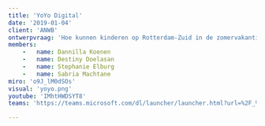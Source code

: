 ```yaml
---
title: 'YoYo Digital'
date: '2019-01-04'
client: 'ANWB'
ontwerpvraag: 'Hoe kunnen kinderen op Rotterdam-Zuid in de zomervakantie, zichzelf op een betaalbare manier ontplooien voor een betere toekomst?'
members:
    -   name: Dannilla Koenen
    -   name: Destiny Doelasan
    -   name: Stephanie Elburg
    -   name: Sabria Machtane
miro: 'o9J_lM0dSOs'
visual: 'yoyo.png'
youtube: 'IMhtHWDSYT8'
teams: 'https://teams.microsoft.com/dl/launcher/launcher.html?url=%2F_%23%2Fl%2Fmeetup-join%2F19%3A4e6f22dbbed14b7c9a92fd1b61cf0805%40thread.tacv2%2F1623396850659%3Fcontext%3D%257b%2522Tid%2522%253a%2522ca6fbace-7cba-4d53-8681-a06284f7ff46%2522%252c%2522Oid%2522%253a%2522c8552e6f-17ea-41c3-93b2-c9de57769019%2522%257d%26anon%3Dtrue&type=meetup-join&deeplinkId=9bbd2b7b-9d78-492b-bb34-fdf1a623ead8&directDl=true&msLaunch=true&enableMobilePage=true&suppressPrompt=true'

---
```



 

